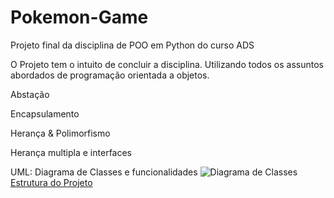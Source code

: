 # Pokemon-Game
 Projeto final da disciplina de POO em Python do curso ADS

O Projeto tem o intuito de concluir a disciplina. Utilizando todos os assuntos abordados de programação orientada a objetos.
    <p>Abstação</p>
    <p>Encapsulamento</p>
    <p>Herança & Polimorfismo</p>
    <p>Herança multipla e interfaces</p>
    <p>UML:
        Diagrama de Classes e funcionalidades
![Diagrama de Classes](https://user-images.githubusercontent.com/106780242/216971860-ad37cca0-58ba-44b7-962e-6cbf0548b2b9.jpg)
[Estrutura do Projeto](https://www.notion.so/Estrutura-844f7ce9c91043918198adf00898365e)